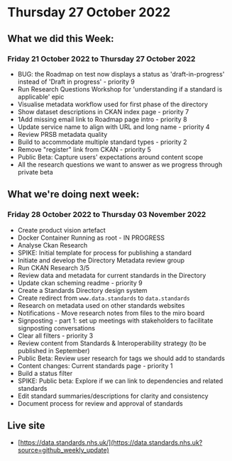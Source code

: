 # Thursday 27 October 2022

## What we did this Week:
### Friday 21 October 2022 to Thursday 27 October 2022

* BUG: the Roadmap on test now displays a status as 'draft-in-progress' instead of 'Draft in progress' - priority 9
* Run Research Questions Workshop for 'understanding if a standard is applicable' epic
* Visualise metadata workflow used for first phase of the directory
* Show dataset descriptions in CKAN index page - priority 7
* 1Add missing email link to Roadmap page intro - priority 8
* Update service name to align with URL and long name  - priority 4
* Review PRSB metadata quality
* Build to accommodate multiple standard types - priority 2
* Remove "register" link from CKAN  - priority 5
* Public Beta: Capture users' expectations around content scope
* All the research questions we want to answer as we progress through private beta


## What we're doing next week:
### Friday 28 October 2022 to Thursday 03 November 2022

* Create product vision artefact
* Docker Container Running as root - IN PROGRESS
* Analyse Ckan Research
* SPIKE: Initial template for process for publishing a standard
* Initiate and develop the Directory Metadata review group
* Run CKAN Research 3/5
* Review data and metadata for current standards in the Directory
* Update ckan scheming readme - priority 9
* Create a Standards Directory design system
* Create redirect from `www.data.standards` to `data.standards`
* Research on metadata used on other standards websites
* Notifications - Move research notes from files to the miro board
* Signposting - part 1: set up meetings with stakeholders to facilitate signposting conversations
* Clear all filters  - priority 3
* Review content from Standards & Interoperability strategy (to be published in September)
* Public Beta: Review user research for tags we should add to standards
* Content changes: Current standards page - priority 1
* Build a status filter
* SPIKE: Public beta: Explore if we can link to dependencies and related standards
* Edit standard summaries/descriptions for clarity and consistency
* Document process for review and approval of standards


## Live site  
* [https://data.standards.nhs.uk/](https://data.standards.nhs.uk?source=github_weekly_update)

